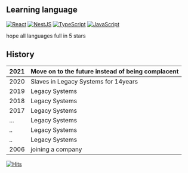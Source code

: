 <!--
**dittyBox/dittyBox** is a ✨ _special_ ✨ repository because its `README.md` (this file) appears on your GitHub profile.

Here are some ideas to get you started:

- 🔭 I’m currently working on ...
- 🌱 I’m currently learning ...
- 👯 I’m looking to collaborate on ...
- 🤔 I’m looking for help with ...
- 💬 Ask me about ...
- 📫 How to reach me: ...
- 😄 Pronouns: ...
- ⚡ Fun fact: ...
-->
## Learning language

[![React](https://img.shields.io/badge/React-%E2%98%85%E2%98%86%E2%98%86%E2%98%86%E2%98%86-61DAFB?logo=React)](https://reactjs.org/) [![NestJS](https://img.shields.io/badge/NestJS-%E2%98%85%E2%98%86%E2%98%86%E2%98%86%E2%98%86-E0234E?logo=NestJS)](https://nestjs.com/) [![TypeScript](https://img.shields.io/badge/TypeScript-%E2%98%85%E2%98%86%E2%98%86%E2%98%86%E2%98%86-3178C6?logo=TypeScript)](https://www.typescriptlang.org/) [![JavaScript](https://img.shields.io/badge/JavaScript-%E2%98%85%E2%98%86%E2%98%86%E2%98%86%E2%98%86-F7DF1E?logo=JavaScript)](https://developer.mozilla.org/en-US/docs/Web/JavaScript)

hope all languages full in 5 stars

## History
| 2021 | Move on to the future instead of being complacent |
|------|---------------------------------------------------|
| 2020 | Slaves in Legacy Systems for 14years              |
| 2019 | Legacy Systems                                    |
| 2018 | Legacy Systems                                    |
| 2017 | Legacy Systems                                    |
| ...  | Legacy Systems                                    |
| ..   | Legacy Systems                                    |
| ..   | Legacy Systems                                    |
| 2006 | joining a company                                 |


[![Hits](https://hits.seeyoufarm.com/api/count/incr/badge.svg?url=https%3A%2F%2Fgithub.com%2FdittyBox&count_bg=%23000000&title_bg=%23FF0000&icon=&icon_color=%23FFFFFF&title=hits&edge_flat=false)](https://hits.seeyoufarm.com)
